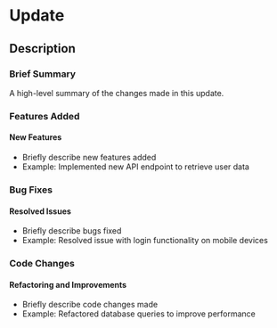 # Update
## Description
### Brief Summary
A high-level summary of the changes made in this update.

### Features Added
#### New Features
- Briefly describe new features added
- Example: Implemented new API endpoint to retrieve user data

### Bug Fixes
#### Resolved Issues
- Briefly describe bugs fixed
- Example: Resolved issue with login functionality on mobile devices

### Code Changes
#### Refactoring and Improvements
- Briefly describe code changes made
- Example: Refactored database queries to improve performance